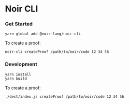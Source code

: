 # Noir CLI

### Get Started

```bash
yarn global add @noir-lang/noir-cli
```

To create a proof:

```bash
noir-cli createProof /path/to/noir/code 12 34 56
```

### Development

```bash
yarn install
yarn build
```

To create a proof:

```bash
./dest/index.js createProof /path/to/noir/code 12 34 56
```
